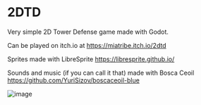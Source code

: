 # 2DTD
Very simple 2D Tower Defense game made with Godot.

Can be played on itch.io at https://miatribe.itch.io/2dtd

Sprites made with LibreSprite https://libresprite.github.io/

Sounds and music (if you can call it that) made with Bosca Ceoil https://github.com/YuriSizov/boscaceoil-blue


![image](https://github.com/user-attachments/assets/ac6e7d3d-4d56-42b0-80c9-212cf41b9327)





